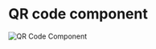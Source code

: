 # QR code component

![QR Code Component](https://github.com/PlooJompong/Frontend-Mentor-Challenges/assets/50630228/4a5f6b2a-923b-431c-bc20-4644c335dc1c)
